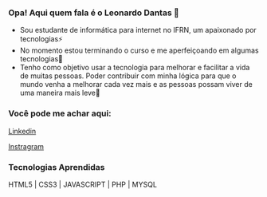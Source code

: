### Opa! Aqui quem fala é o Leonardo Dantas 👋

- Sou estudante de informática para internet no IFRN, um apaixonado por tecnologias⚡
- No momento estou terminando o curso e me aperfeiçoando em algumas tecnologias💬
- Tenho como objetivo usar a tecnologia para melhorar e facilitar a vida de muitas pessoas.
Poder contribuir com minha lógica para que o mundo venha a melhorar cada vez mais e as pessoas possam viver de uma maneira mais leve🌱

### Você pode me achar aqui:

[Linkedin](https://www.linkedin.com/in/leonardo-dantas-42b885248/)

[Instragram](https://www.instagram.com/leonardoddantas/)

### Tecnologias Aprendidas
HTML5 | CSS3 | JAVASCRIPT | PHP | MYSQL
